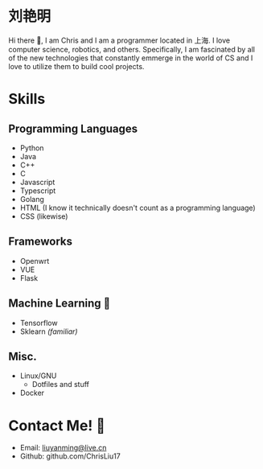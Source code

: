 # 刘艳明
Hi there 👋, I am Chris and I am a programmer located in 上海. I love computer science, robotics, and others. Specifically, I am fascinated by all of the new technologies that constantly emmerge in the world of CS and I love to utilize them to build cool projects. 

# Skills
## Programming Languages
- Python
- Java
- C++
- C
- Javascript
- Typescript
- Golang
- HTML (I know it technically doesn't count as a programming language)
- CSS (likewise)

## Frameworks
- Openwrt
- VUE
- Flask

## Machine Learning 🤖
- Tensorflow
- Sklearn *(familiar)*

## Misc.
- Linux/GNU
  - Dotfiles and stuff
- Docker

# Contact Me! 📧
- Email: liuyanming@live.cn
- Github: github.com/ChrisLiu17
